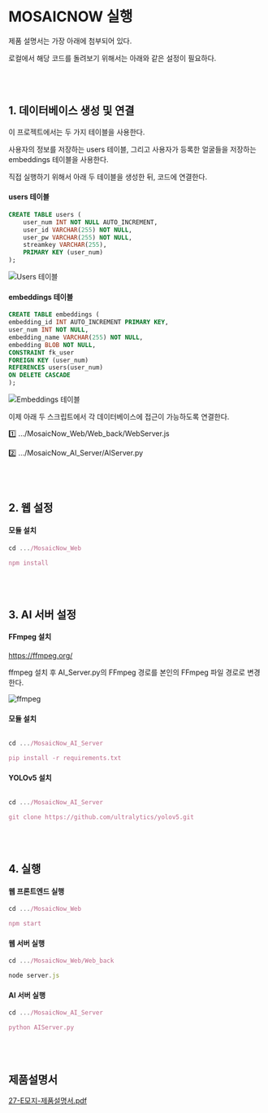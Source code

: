 # MOSAICNOW 실행
제품 설명서는 가장 아래에 첨부되어 있다.

로컬에서 해당 코드를 돌려보기 위해서는 아래와 같은 설정이 필요하다.


<br><br>


## 1. 데이터베이스 생성 및 연결

이 프로젝트에서는 두 가지 테이블을 사용한다.

사용자의 정보를 저장하는 users 테이블, 그리고 사용자가 등록한 얼굴들을 저장하는 embeddings 테이블을 사용한다.

직접 실행하기 위해서 아래 두 테이블을 생성한 뒤, 코드에 연결한다.

#### users 테이블

```sql
CREATE TABLE users (
    user_num INT NOT NULL AUTO_INCREMENT,
    user_id VARCHAR(255) NOT NULL,
    user_pw VARCHAR(255) NOT NULL,
    streamkey VARCHAR(255),
    PRIMARY KEY (user_num)
);
```
![Users 테이블](https://github.com/EwhaEmoji27/MosaicNow/assets/113421649/3675f168-6004-4da9-8200-2d6cff297d90)

#### embeddings 테이블

```sql
CREATE TABLE embeddings (
embedding_id INT AUTO_INCREMENT PRIMARY KEY,
user_num INT NOT NULL,
embedding_name VARCHAR(255) NOT NULL,
embedding BLOB NOT NULL,
CONSTRAINT fk_user
FOREIGN KEY (user_num)
REFERENCES users(user_num)
ON DELETE CASCADE
); 
```

![Embeddings 테이블](https://github.com/EwhaEmoji27/MosaicNow/assets/113421649/530f3ec5-4eea-44a9-8a8a-2cdaaef7dbd7)


이제 아래 두 스크립트에서 각 데이터베이스에 접근이 가능하도록 연결한다.

1️⃣ .../MosaicNow_Web/Web_back/WebServer.js

2️⃣ .../MosaicNow_AI_Server/AIServer.py





<br><br>
## 2. 웹 설정

#### 모듈 설치

```jsx
cd .../MosaicNow_Web

npm install
```



<br><br>

## 3. AI 서버 설정

#### FFmpeg 설치

https://ffmpeg.org/

ffmpeg 설치 후 AI_Server.py의 FFmpeg 경로를 본인의 FFmpeg 파일 경로로 변경한다.

![ffmpeg](https://github.com/EwhaEmoji27/MosaicNow/assets/113421649/5172e546-3119-4a97-a04a-9f1efeefa108)


#### 모듈 설치

```jsx

cd .../MosaicNow_AI_Server

pip install -r requirements.txt
```

#### YOLOv5 설치
```jsx

cd .../MosaicNow_AI_Server

git clone https://github.com/ultralytics/yolov5.git
```




<br><br>

## 4. 실행

#### 웹 프론트엔드 실행

```jsx
cd .../MosaicNow_Web

npm start
```

#### 웹 서버 실행

```jsx
cd .../MosaicNow_Web/Web_back

node server.js
```

#### AI 서버 실행

```jsx
cd .../MosaicNow_AI_Server

python AIServer.py
```

<br><br>
## 제품설명서
[27-E모지-제품설명서.pdf](https://github.com/user-attachments/files/15912151/27-E.-.-.pdf)

